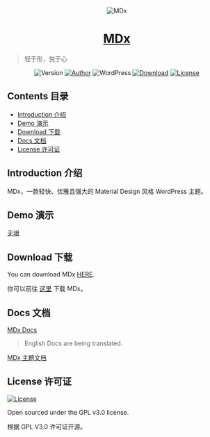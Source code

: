 <p align="center">
<img src="https://img.flyhigher.top/head.jpg" alt="MDx">
</p>

<h1 align="center"><a href="https://mdx.flyhigher.top" target="_blank">MDx</a></h1>

> 轻于形，悦于心

<p align="center">
<img alt="Version" src="https://img.shields.io/badge/version-1.7.7-3f51b5.svg?style=flat-square"/>
<a href="https://flyhigher.top"><img alt="Author" src="https://img.shields.io/badge/author-Axton-red.svg?style=flat-square"/></a>
<img alt="WordPress" src="https://img.shields.io/badge/WordPress-4.2%2B-blue.svg?style=flat-square"/>
<a href="https://mdx.flyhigher.top"><img alt="Download" src="https://img.shields.io/badge/download-1.14M-brightgreen.svg?style=flat-square"/></a>
<a href="https://github.com/yrccondor/mdx/blob/master/LICENSE"><img alt="License" src="https://img.shields.io/badge/license-GPL%20V3.0-orange.svg?style=flat-square"/></a>
</p>


## Contents 目录

- [Introduction 介绍](#introduction-介绍)
- [Demo 演示](#demo-演示)
- [Download 下载](#download-下载)
- [Docs 文档](#docs-文档)
- [License 许可证](#license-许可证)


## Introduction 介绍

MDx，一款轻快、优雅且强大的 Material Design 风格 WordPress 主题。


## Demo 演示

[无垠](https://flyhigher.top)


## Download 下载

You can download MDx [HERE](https://mdx.flyhigher.top).

你可以前往 [这里](https://mdx.flyhigher.top) 下载 MDx。


## Docs 文档

[MDx Docs](https://flyhigher.top/mdx-docs-cn)

> English Docs are being translated.

[MDx 主题文档](https://flyhigher.top/mdx-docs-cn)


## License 许可证

<a href="https://github.com/yrccondor/mdx/blob/master/LICENSE"><img alt="License" src="https://img.shields.io/badge/license-GPL%20V3.0-orange.svg?style=flat-square"/></a>


Open sourced under the GPL v3.0 license.

根据 GPL V3.0 许可证开源。
